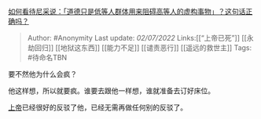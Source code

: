 [如何看待尼采说：「道德只是低等人群体用来阻碍高等人的虚构事物」？这句话正确吗？](https://www.zhihu.com/question/330764652/answer/985583728)

> Author: #Anonymity 
> Last update: *02/07/2022* 
> Links:[[“上帝已死”]] [[永劫回归]] [[地狱这东西]] [[能力不足]] [[谴责恶行]] [[遥远的救世主]] 
> Tags: #待命名TBN 

要不然他为什么会疯？

他这样想，所以就要疯。谁要去跟他一样想，谁就准备去订好床位。

[上帝](https://www.zhihu.com/search?q=%E4%B8%8A%E5%B8%9D&search_source=Entity&hybrid_search_source=Entity&hybrid_search_extra=%7B%22sourceType%22%3A%22answer%22%2C%22sourceId%22%3A985583728%7D)已经很好的反驳了他，已经无需再做任何别的反驳了。